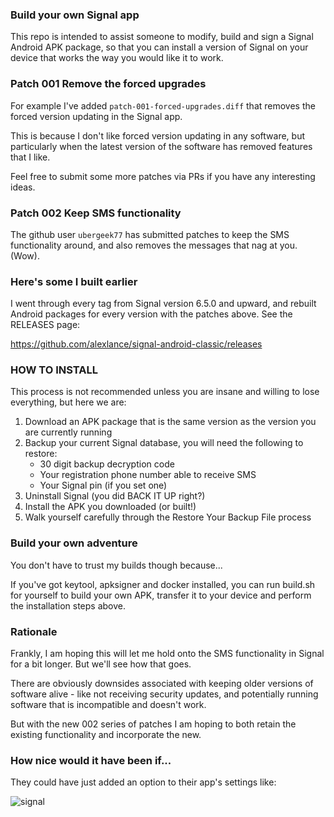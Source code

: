 ### Build your own Signal app

This repo is intended to assist someone to modify, build and sign a Signal
Android APK package, so that you can install a version of Signal on your device
that works the way you would like it to work.


### Patch 001 Remove the forced upgrades

For example I've added `patch-001-forced-upgrades.diff` that removes the forced
version updating in the Signal app.

This is because I don't like forced version updating in any software, but
particularly when the latest version of the software has removed features that
I like.

Feel free to submit some more patches via PRs if you have any interesting
ideas.


### Patch 002 Keep SMS functionality

The github user `ubergeek77` has submitted patches to keep the SMS
functionality around, and also removes the messages that nag at you.
(Wow).


### Here's some I built earlier

I went through every tag from Signal version 6.5.0 and upward, and rebuilt Android
packages for every version with the patches above. See the RELEASES page:

https://github.com/alexlance/signal-android-classic/releases


### HOW TO INSTALL

This process is not recommended unless you are insane and willing to lose
everything, but here we are:

1. Download an APK package that is the same version as the version you are currently running
2. Backup your current Signal database, you will need the following to restore:
     * 30 digit backup decryption code
     * Your registration phone number able to receive SMS
     * Your Signal pin (if you set one)
3. Uninstall Signal (you did BACK IT UP right?)
4. Install the APK you downloaded (or built!)
5. Walk yourself carefully through the Restore Your Backup File process


### Build your own adventure

You don't have to trust my builds though because...

If you've got keytool, apksigner and docker installed, you can run build.sh for
yourself to build your own APK, transfer it to your device and perform the
installation steps above.


### Rationale

Frankly, I am hoping this will let me hold onto the SMS functionality in Signal
for a bit longer. But we'll see how that goes.

There are obviously downsides associated with keeping older versions of software
alive - like not receiving security updates, and potentially running software
that is incompatible and doesn't work.

But with the new 002 series of patches I am hoping to both retain the existing
functionality and incorporate the new.


### How nice would it have been if...

They could have just added an option to their app's settings like:


![signal](https://user-images.githubusercontent.com/2713116/219929440-b547fa63-d0bc-440e-a9f0-5595d2c14b83.png)


